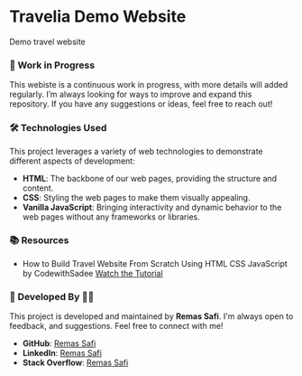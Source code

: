 # Travelia Demo Website

Demo travel website

### 🚧 Work in Progress

This webiste is a continuous work in progress, with more details will added regularly.
I’m always looking for ways to improve and expand this repository. If you have any suggestions or ideas, feel free to reach out!

### 🛠️ Technologies Used

This project leverages a variety of web technologies to demonstrate different aspects of development:

- **HTML**: The backbone of our web pages, providing the structure and content.
- **CSS**: Styling the web pages to make them visually appealing.
- **Vanilla JavaScript**: Bringing interactivity and dynamic behavior to the web pages without any frameworks or libraries.

### 📚 Resources

- How to Build Travel Website From Scratch Using HTML CSS JavaScript
  by CodewithSadee
  [Watch the Tutorial](https://www.youtube.com/watch?v=VA8cgdMpNf4&t=146s)

### 👸 Developed By 👩‍💻

This project is developed and maintained by **Remas Safi**. I'm always open to feedback, and suggestions. Feel free to connect with me!

- **GitHub**: [Remas Safi](https://github.com/RemasSafi)
- **LinkedIn**: [Remas Safi](https://www.linkedin.com/in/remas-safi/)
- **Stack Overflow**: [Remas Safi](https://stackoverflow.com/users/13058371/remoo)
